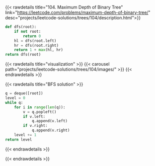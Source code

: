 {{< rawdetails title="104. Maximum Depth of Binary Tree" link="https://leetcode.com/problems/maximum-depth-of-binary-tree/"
	desc="projects/leetcode-solutions/trees/104/description.html">}}
```python
def dfs(root):
	if not root:
		return 0
	hl = dfs(root.left)
	hr = dfs(root.right)
	return 1 + max(hl, hr)
return dfs(root)
```

{{< rawdetails title="visualization" >}}
		{{< carousel path="projects/leetcode-solutions/trees/104/images/" >}}
{{< endrawdetails >}}


{{< rawdetails title="BFS solution" >}}
```python
q = deque([root])
level = 0
while q:
	for i in range(len(q)):
		v = q.popleft()
		if v.left:
			q.append(v.left)
		if v.right:
			q.append(v.right)
	level += 1
return level
```
{{< endrawdetails >}}

{{< endrawdetails >}}
